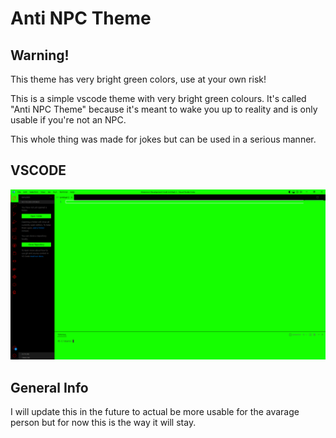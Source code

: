 
# Anti NPC Theme

## Warning!
This theme has very bright green colors, use at your own risk!

This is a simple vscode theme with very bright green colours. 
It's called "Anti NPC Theme" because it's meant to wake you up to reality and is only usable if you're not an NPC.

This whole thing was made for jokes but can be used in a serious manner.

## VSCODE
![First Image](https://raw.githubusercontent.com/mrlowbot/anti-npc-theme/main/images/ImageOne.PNG)

## General Info

I will update this in the future to actual be more usable for the avarage person but for now this is the way it will stay.

